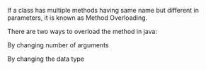 If a class has multiple methods having same name but different in parameters, it is known as Method Overloading.

There are two ways to overload the method in java:

By changing number of arguments

By changing the data type
